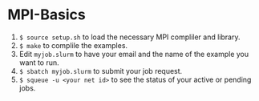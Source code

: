 # MPI-Basics

1. `$ source setup.sh` to load the necessary MPI compliler and library.
2. `$ make` to complile the examples.
3. Edit `myjob.slurm` to have your email and the name of the example you want to run.
4. `$ sbatch myjob.slurm` to submit your job request.
5. `$ squeue -u <your net id>` to see the status of your active or pending jobs.
